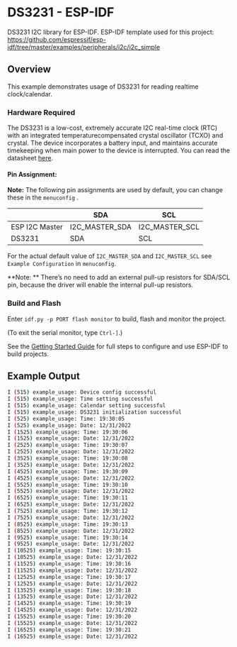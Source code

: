 # DS3231 - ESP-IDF

DS3231 I2C library for ESP-IDF.
ESP-IDF template used for this project: https://github.com/espressif/esp-idf/tree/master/examples/peripherals/i2c/i2c_simple

## Overview

This example demonstrates usage of DS3231 for reading realtime clock/calendar.

### Hardware Required

The DS3231 is a low-cost, extremely accurate I2C real-time clock (RTC) with an integrated temperaturecompensated crystal oscillator (TCXO) and crystal. The device incorporates a battery input, and maintains accurate timekeeping when main power to the device is interrupted. You can read the datasheet [here](https://www.analog.com/media/en/technical-documentation/data-sheets/DS3231.pdf).

#### Pin Assignment:

**Note:** The following pin assignments are used by default, you can change these in the `menuconfig` .

|                  | SDA            | SCL            |
| ---------------- | -------------- | -------------- |
| ESP I2C Master   | I2C_MASTER_SDA | I2C_MASTER_SCL |
| DS3231           | SDA            | SCL            |


For the actual default value of `I2C_MASTER_SDA` and `I2C_MASTER_SCL` see `Example Configuration` in `menuconfig`.

**Note: ** There’s no need to add an external pull-up resistors for SDA/SCL pin, because the driver will enable the internal pull-up resistors.

### Build and Flash

Enter `idf.py -p PORT flash monitor` to build, flash and monitor the project.

(To exit the serial monitor, type ``Ctrl-]``.)

See the [Getting Started Guide](https://docs.espressif.com/projects/esp-idf/en/latest/get-started/index.html) for full steps to configure and use ESP-IDF to build projects.

## Example Output

```bash
I (515) example_usage: Device config successful
I (515) example_usage: Time setting successful
I (515) example_usage: Calendar setting successful
I (515) example_usage: DS3231 initialization successful
I (525) example_usage: Time: 19:30:05
I (525) example_usage: Date: 12/31/2022
I (1525) example_usage: Time: 19:30:06
I (1525) example_usage: Date: 12/31/2022
I (2525) example_usage: Time: 19:30:07
I (2525) example_usage: Date: 12/31/2022
I (3525) example_usage: Time: 19:30:08
I (3525) example_usage: Date: 12/31/2022
I (4525) example_usage: Time: 19:30:09
I (4525) example_usage: Date: 12/31/2022
I (5525) example_usage: Time: 19:30:10
I (5525) example_usage: Date: 12/31/2022
I (6525) example_usage: Time: 19:30:11
I (6525) example_usage: Date: 12/31/2022
I (7525) example_usage: Time: 19:30:12
I (7525) example_usage: Date: 12/31/2022
I (8525) example_usage: Time: 19:30:13
I (8525) example_usage: Date: 12/31/2022
I (9525) example_usage: Time: 19:30:14
I (9525) example_usage: Date: 12/31/2022
I (10525) example_usage: Time: 19:30:15
I (10525) example_usage: Date: 12/31/2022
I (11525) example_usage: Time: 19:30:16
I (11525) example_usage: Date: 12/31/2022
I (12525) example_usage: Time: 19:30:17
I (12525) example_usage: Date: 12/31/2022
I (13525) example_usage: Time: 19:30:18
I (13525) example_usage: Date: 12/31/2022
I (14525) example_usage: Time: 19:30:19
I (14525) example_usage: Date: 12/31/2022
I (15525) example_usage: Time: 19:30:20
I (15525) example_usage: Date: 12/31/2022
I (16525) example_usage: Time: 19:30:21
I (16525) example_usage: Date: 12/31/2022
```
